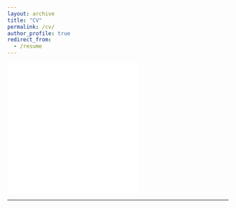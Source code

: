 ```yaml
---
layout: archive
title: "CV"
permalink: /cv/
author_profile: true
redirect_from:
  - /resume
---
```


<embed src="{{ site.baseurl }}/files/Ohara-Saft_CV_Feb2024.pdf" width="300" height="300" type='application/pdf'>


---